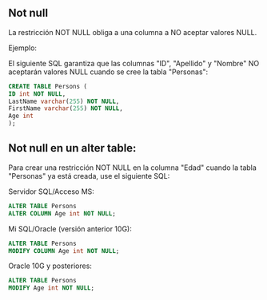 ## Not null

La restricción NOT NULL obliga a una columna a NO aceptar valores NULL.

Ejemplo:

El siguiente SQL garantiza que las columnas "ID", "Apellido" y "Nombre" NO aceptarán valores NULL cuando se cree la tabla "Personas":

```sql
CREATE TABLE Persons (
ID int NOT NULL,
LastName varchar(255) NOT NULL,
FirstName varchar(255) NOT NULL,
Age int
);
```

## Not null en un alter table:

Para crear una restricción NOT NULL en la columna "Edad" cuando la tabla "Personas" ya está creada, use el siguiente SQL:

Servidor SQL/Acceso MS:

```sql
ALTER TABLE Persons
ALTER COLUMN Age int NOT NULL;
```

Mi SQL/Oracle (versión anterior 10G):

```sql
ALTER TABLE Persons
MODIFY COLUMN Age int NOT NULL;
```

Oracle 10G y posteriores:

```sql
ALTER TABLE Persons
MODIFY Age int NOT NULL;
```